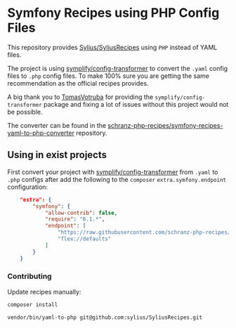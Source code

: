 # Symfony Recipes using PHP Config Files

This repository provides [Sylius/SyliusRecipes](https://github.com/Sylius/SyliusRecipes)
using `PHP` instead of YAML files.

The project is using [symplify/config-transformer](https://github.com/symplify/config-transformer)
to convert the `.yaml` config files to `.php` config files. To make 100%
sure you are getting the same recommendation as the official recipes provides.

A big thank you to [TomasVotruba](https://github.com/TomasVotruba) for providing the `symplify/config-transformer`
package and fixing a lot of issues without this project would not be possible.

The converter can be found in the [schranz-php-recipes/symfony-recipes-yaml-to-php-converter](https://github.com/schranz-php-recipes/symfony-recipes-yaml-to-php-converter)
repository.

## Using in exist projects

First convert your project with [symplify/config-transformer](https://github.com/symplify/config-transformer) from `.yaml` to `.php` configs
after add the following to the `composer` `extra.symfony.endpoint` configuration:

```json
    "extra": {
        "symfony": {
            "allow-contrib": false,
            "require": "6.1.*",
            "endpoint": [
                "https://raw.githubusercontent.com/schranz-php-recipes/sylius-recipes-php/flex/main/index.json",
                "flex://defaults"
            ]
        }
    }
```

### Contributing

Update recipes manually:

```bash
composer install

vendor/bin/yaml-to-php git@github.com:sylius/SyliusRecipes.git
```
